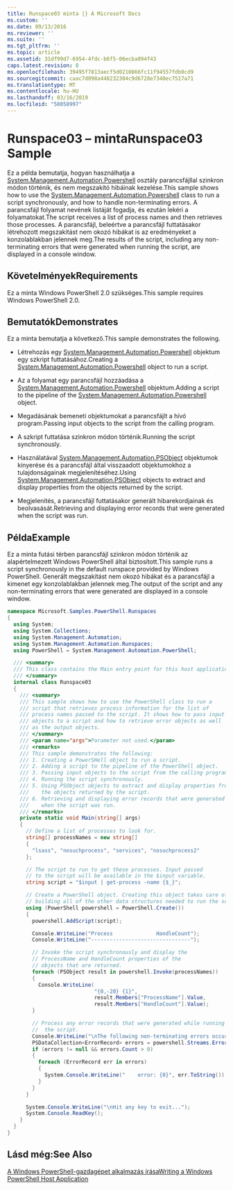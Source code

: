 ```yaml
---
title: Runspace03 minta |} A Microsoft Docs
ms.custom: ''
ms.date: 09/13/2016
ms.reviewer: ''
ms.suite: ''
ms.tgt_pltfrm: ''
ms.topic: article
ms.assetid: 31df99d7-6954-4fdc-b6f5-06ecba094f43
caps.latest.revision: 8
ms.openlocfilehash: 39495f7813aecf5d0210866fc11f94557fdb0cd9
ms.sourcegitcommit: caac7d098a448232304c9d6728e7340ec7517a71
ms.translationtype: MT
ms.contentlocale: hu-HU
ms.lasthandoff: 03/16/2019
ms.locfileid: "58058997"
---
```

# <a name="runspace03-sample"></a><span data-ttu-id="28051-102">Runspace03 – minta</span><span class="sxs-lookup"><span data-stu-id="28051-102">Runspace03 Sample</span></span>

<span data-ttu-id="28051-103">Ez a példa bemutatja, hogyan használhatja a [System.Management.Automation.Powershell](/dotnet/api/system.management.automation.powershell) osztály parancsfájllal szinkron módon történik, és nem megszakító hibáinak kezelése.</span><span class="sxs-lookup"><span data-stu-id="28051-103">This sample shows how to use the [System.Management.Automation.Powershell](/dotnet/api/system.management.automation.powershell) class to run a script synchronously, and how to handle non-terminating errors.</span></span> <span data-ttu-id="28051-104">A parancsfájl folyamat nevének listáját fogadja, és ezután lekéri a folyamatokat.</span><span class="sxs-lookup"><span data-stu-id="28051-104">The script receives a list of process names and then retrieves those processes.</span></span> <span data-ttu-id="28051-105">A parancsfájl, beleértve a parancsfájl futtatásakor létrehozott megszakítást nem okozó hibákat is az eredményeket a konzolablakban jelennek meg.</span><span class="sxs-lookup"><span data-stu-id="28051-105">The results of the script, including any non-terminating errors that were generated when running the script, are displayed in a console window.</span></span>

## <a name="requirements"></a><span data-ttu-id="28051-106">Követelmények</span><span class="sxs-lookup"><span data-stu-id="28051-106">Requirements</span></span>

<span data-ttu-id="28051-107">Ez a minta Windows PowerShell 2.0 szükséges.</span><span class="sxs-lookup"><span data-stu-id="28051-107">This sample requires Windows PowerShell 2.0.</span></span>

## <a name="demonstrates"></a><span data-ttu-id="28051-108">Bemutatók</span><span class="sxs-lookup"><span data-stu-id="28051-108">Demonstrates</span></span>

<span data-ttu-id="28051-109">Ez a minta bemutatja a következő.</span><span class="sxs-lookup"><span data-stu-id="28051-109">This sample demonstrates the following.</span></span>

- <span data-ttu-id="28051-110">Létrehozás egy [System.Management.Automation.Powershell](/dotnet/api/system.management.automation.powershell) objektum egy szkript futtatásához.</span><span class="sxs-lookup"><span data-stu-id="28051-110">Creating a [System.Management.Automation.Powershell](/dotnet/api/system.management.automation.powershell) object to run a script.</span></span>

- <span data-ttu-id="28051-111">Az a folyamat egy parancsfájl hozzáadása a [System.Management.Automation.Powershell](/dotnet/api/system.management.automation.powershell) objektum.</span><span class="sxs-lookup"><span data-stu-id="28051-111">Adding a script to the pipeline of the [System.Management.Automation.Powershell](/dotnet/api/system.management.automation.powershell) object.</span></span>

- <span data-ttu-id="28051-112">Megadásának bemeneti objektumokat a parancsfájlt a hívó program.</span><span class="sxs-lookup"><span data-stu-id="28051-112">Passing input objects to the script from the calling program.</span></span>

- <span data-ttu-id="28051-113">A szkript futtatása szinkron módon történik.</span><span class="sxs-lookup"><span data-stu-id="28051-113">Running the script synchronously.</span></span>

- <span data-ttu-id="28051-114">Használatával [System.Management.Automation.PSObject](/dotnet/api/System.Management.Automation.PSObject) objektumok kinyerése és a parancsfájl által visszaadott objektumokhoz a tulajdonságainak megjelenítéséhez.</span><span class="sxs-lookup"><span data-stu-id="28051-114">Using [System.Management.Automation.PSObject](/dotnet/api/System.Management.Automation.PSObject) objects to extract and display properties from the objects returned by the script.</span></span>

- <span data-ttu-id="28051-115">Megjelenítés, a parancsfájl futtatásakor generált hibarekordjainak és beolvasását.</span><span class="sxs-lookup"><span data-stu-id="28051-115">Retrieving and displaying error records that were generated when the script was run.</span></span>

## <a name="example"></a><span data-ttu-id="28051-116">Példa</span><span class="sxs-lookup"><span data-stu-id="28051-116">Example</span></span>

<span data-ttu-id="28051-117">Ez a minta futási térben parancsfájl szinkron módon történik az alapértelmezett Windows PowerShell által biztosított.</span><span class="sxs-lookup"><span data-stu-id="28051-117">This sample runs a script synchronously in the default runspace provided by Windows PowerShell.</span></span> <span data-ttu-id="28051-118">Generált megszakítást nem okozó hibákat és a parancsfájl a kimenet egy konzolablakban jelennek meg.</span><span class="sxs-lookup"><span data-stu-id="28051-118">The output of the script and any non-terminating errors that were generated are displayed in a console window.</span></span>

```csharp
namespace Microsoft.Samples.PowerShell.Runspaces
{
  using System;
  using System.Collections;
  using System.Management.Automation;
  using System.Management.Automation.Runspaces;
  using PowerShell = System.Management.Automation.PowerShell;

  /// <summary>
  /// This class contains the Main entry point for this host application.
  /// </summary>
  internal class Runspace03
  {
    /// <summary>
    /// This sample shows how to use the PowerShell class to run a
    /// script that retrieves process information for the list of
    /// process names passed to the script. It shows how to pass input
    /// objects to a script and how to retrieve error objects as well
    /// as the output objects.
    /// </summary>
    /// <param name="args">Parameter not used.</param>
    /// <remarks>
    /// This sample demonstrates the following:
    /// 1. Creating a PowerSHell object to run a script.
    /// 2. Adding a script to the pipeline of the PowerShell object.
    /// 3. Passing input objects to the script from the calling program.
    /// 4. Running the script synchronously.
    /// 5. Using PSObject objects to extract and display properties from
    ///    the objects returned by the script.
    /// 6. Retrieving and displaying error records that were generated
    ///    when the script was run.
    /// </remarks>
    private static void Main(string[] args)
    {
      // Define a list of processes to look for.
      string[] processNames = new string[]
      {
        "lsass", "nosuchprocess", "services", "nosuchprocess2"
      };

      // The script to run to get these processes. Input passed
      // to the script will be available in the $input variable.
      string script = "$input | get-process -name {$_}";

      // Create a PowerShell object. Creating this object takes care of
      // building all of the other data structures needed to run the script.
      using (PowerShell powershell = PowerShell.Create())
      {
        powershell.AddScript(script);

        Console.WriteLine("Process              HandleCount");
        Console.WriteLine("--------------------------------");

        // Invoke the script synchronously and display the
        // ProcessName and HandleCount properties of the
        // objects that are returned.
        foreach (PSObject result in powershell.Invoke(processNames))
        {
          Console.WriteLine(
                            "{0,-20} {1}",
                            result.Members["ProcessName"].Value,
                            result.Members["HandleCount"].Value);
        }

        // Process any error records that were generated while running
        //  the script.
        Console.WriteLine("\nThe following non-terminating errors occurred:\n");
        PSDataCollection<ErrorRecord> errors = powershell.Streams.Error;
        if (errors != null && errors.Count > 0)
        {
          foreach (ErrorRecord err in errors)
          {
            System.Console.WriteLine("    error: {0}", err.ToString());
          }
        }
      }

      System.Console.WriteLine("\nHit any key to exit...");
      System.Console.ReadKey();
    }
  }
}
```

## <a name="see-also"></a><span data-ttu-id="28051-119">Lásd még:</span><span class="sxs-lookup"><span data-stu-id="28051-119">See Also</span></span>

[<span data-ttu-id="28051-120">A Windows PowerShell-gazdagépet alkalmazás írása</span><span class="sxs-lookup"><span data-stu-id="28051-120">Writing a Windows PowerShell Host Application</span></span>](./writing-a-windows-powershell-host-application.md)